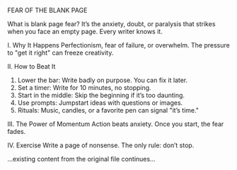 FEAR OF THE BLANK PAGE

What is blank page fear? It’s the anxiety, doubt, or paralysis that strikes when you face an empty page. Every writer knows it.

I. Why It Happens
Perfectionism, fear of failure, or overwhelm. The pressure to "get it right" can freeze creativity.

II. How to Beat It
1. Lower the bar: Write badly on purpose. You can fix it later.
2. Set a timer: Write for 10 minutes, no stopping.
3. Start in the middle: Skip the beginning if it’s too daunting.
4. Use prompts: Jumpstart ideas with questions or images.
5. Rituals: Music, candles, or a favorite pen can signal "it’s time."

III. The Power of Momentum
Action beats anxiety. Once you start, the fear fades.

IV. Exercise
Write a page of nonsense. The only rule: don’t stop.

...existing content from the original file continues...
